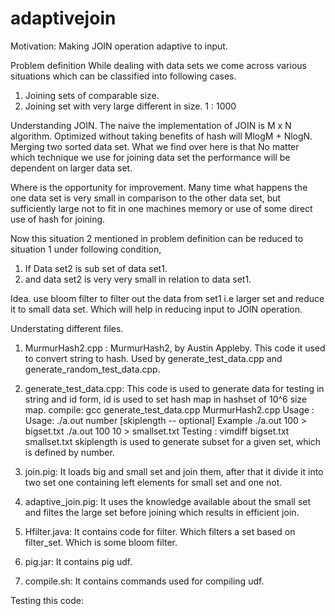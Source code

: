 # adaptivejoin
Motivation: Making JOIN operation adaptive to input.

Problem definition
While dealing with data sets we come across various situations which can be classified into following cases.
1. Joining sets of comparable size.
2. Joining set with very large different in size. 1 : 1000

Understanding JOIN.
The naive the implementation of JOIN is M x N algorithm. Optimized without taking benefits of hash will MlogM + NlogN. Merging two sorted data set. What we find over here is that No matter which technique we use for joining data set the performance will be dependent on larger data set.

Where is the opportunity for improvement.
Many time what happens the one data set is very small in comparison to the other data set, but sufficiently large not to fit in one machines memory or use of some direct use of hash for joining.

Now this situation 2 mentioned in problem definition can be reduced to situation 1 under following condition,
1. If Data set2 is sub set of data set1.
2. and data set2 is very very small in relation to data set1.

Idea.
use bloom filter to filter out the data from set1 i.e larger set and reduce it to small data set. Which will help in reducing input to JOIN operation.

Understating different files.
1. MurmurHash2.cpp :  MurmurHash2, by Austin Appleby. This code it used to convert string to hash. Used by generate_test_data.cpp and generate_random_test_data.cpp.

2. generate_test_data.cpp: This code is used to generate data for testing in string and id form, id is used to set hash map in hashset of 10^6 size map.
    compile: gcc generate_test_data.cpp MurmurHash2.cpp
    Usage : Usage: ./a.out number [skiplength -- optional]
    Example
    ./a.out 100 > bigset.txt
    ./a.out 100 10 > smallset.txt 
    Testing :    vimdiff bigset.txt smallset.txt
skiplength is used to generate subset for a given set, which is defined by number.
    
3. join.pig:  It loads big and small set and join them, after that it divide it into two set one containing left elements for small set and one not.

4. adaptive_join.pig:  It uses the knowledge available about the small set and filtes the large set before joining which results in efficient join.

5. Hfilter.java: It contains code for filter. Which filters a set based on filter_set. Which is some bloom filter.

6. pig.jar: It contains pig udf.

7. compile.sh: It contains commands used for compiling udf.
 
Testing this code:
